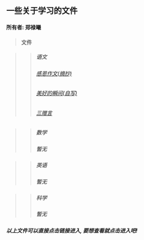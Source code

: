## 一些关于学习的文件
#### 所有者: 郑禄曦
> #### **文件**

>> ##### **语文**
>> ###### [感恩作文(摘抄)](./static/Chinese/摘抄感恩作文.html)
>> ###### [美好的瞬间(自写)](./static/Chinese/美好的瞬间作文.html)
>> ###### [三赠言](./static/Chinese/三赠言.html)

>> ##### **数学**
>> ##### 暂无

>> ##### **英语**
>> ##### 暂无

>> ##### **科学**
>> ##### 暂无

##### 以上文件可以直接点击链接进入, 要想查看就点击进入吧!
